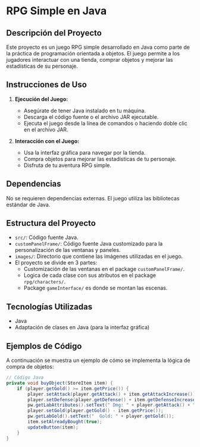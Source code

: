 # RPG Simple en Java

## Descripción del Proyecto
Este proyecto es un juego RPG simple desarrollado en Java como parte de la práctica de programación orientada a objetos. El juego permite a los jugadores interactuar con una tienda, comprar objetos y mejorar las estadísticas de su personaje.

## Instrucciones de Uso

1. **Ejecución del Juego:**
    - Asegúrate de tener Java instalado en tu máquina.
    - Descarga el código fuente o el archivo JAR ejecutable.
    - Ejecuta el juego desde la línea de comandos o haciendo doble clic en el archivo JAR.

2. **Interacción con el Juego:**
    - Usa la interfaz gráfica para navegar por la tienda.
    - Compra objetos para mejorar las estadísticas de tu personaje.
    - Disfruta de tu aventura RPG simple.

## Dependencias

No se requieren dependencias externas. El juego utiliza las bibliotecas estándar de Java.

## Estructura del Proyecto

- `src/`: Código fuente Java.
- `customPanelFrame/`: Código fuente Java customizado para la personalización de las ventanas y paneles.
- `images/`: Directorio que contiene las imágenes utilizadas en el juego.
- El proyecto se divide en 3 partes:
  - Customización de las ventanas en el package `customPanelFrame/`.
  - Logica de cada clase con sus atributos en el package `rpg/characters/`.
  - Package `gameInterface/` es donde se montan las escenas.

## Tecnologías Utilizadas

- Java
- Adaptación de clases en Java (para la interfaz gráfica)

## Ejemplos de Código

A continuación se muestra un ejemplo de cómo se implementa la lógica de compra de objetos:

```java
// Código Java
private void buyObject(StoreItem item) {
    if (player.getGold() >= item.getPrice()) {
        player.setAttack(player.getAttack() + item.getAttackIncrease());
        player.setDefense(player.getDefense() + item.getDefenseIncrease());
        pw.getLabAttributes().setText(" Dmg: " + player.getAttack() + "  |  Def: " + player.getDefense() + "   Health: ");
        player.setGold(player.getGold() - item.getPrice());
        pw.getLabGold().setText("  Gold: " + player.getGold());
        item.setAlreadyBought(true);
        updateButton(item);
    }
}
